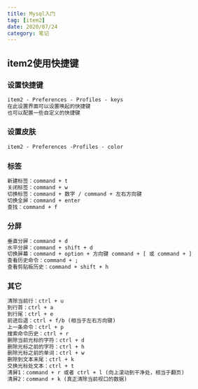 ```yaml
---
title: Mysql入门
tag: [item2]
date: 2020/07/24
category: 笔记
---
```


## item2使用快捷键

### 设置快捷键
```html
item2 - Preferences - Profiles - keys
在此设置界面可以设置唤起的快捷键
也可以配置一些自定义的快捷键
```

### 设置皮肤
```html
item2 - Preferences -Profiles - color
```

### 标签
```html
新建标签：command + t
关闭标签：command + w
切换标签：command + 数字 / command + 左右方向键
切换全屏：command + enter
查找：command + f
```

### 分屏
```html
垂直分屏：command + d
水平分屏：command + shift + d
切换屏幕：command + option + 方向键 command + [ 或 command + ]
查看历史命令：command + ;
查看剪贴板历史：command + shift + h
```

### 其它
```html
清除当前行：ctrl + u
到行首：ctrl + a
到行尾：ctrl + e
前进后退：ctrl + f/b (相当于左右方向键)
上一条命令：ctrl + p
搜索命令历史：ctrl + r
删除当前光标的字符：ctrl + d
删除光标之前的字符：ctrl + h
删除光标之前的单词：ctrl + w
删除到文本末尾：ctrl + k
交换光标处文本：ctrl + t
清屏1：command + r 或者 ctrl + l (向上滚动到干净处，相当于翻页)
清屏2：command + k (真正清除当前视口的数据)
```
